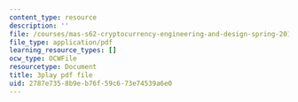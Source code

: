 ```yaml
---
content_type: resource
description: ''
file: /courses/mas-s62-cryptocurrency-engineering-and-design-spring-2018/2787e7358b9eb76f59c673e74539a6e0_74_BKWR3n0k.pdf
file_type: application/pdf
learning_resource_types: []
ocw_type: OCWFile
resourcetype: Document
title: 3play pdf file
uid: 2787e735-8b9e-b76f-59c6-73e74539a6e0
---
```

